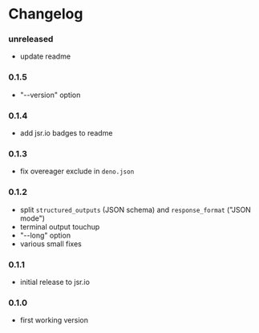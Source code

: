 # Changelog

### unreleased

- update readme

### 0.1.5

- "--version" option

### 0.1.4

- add jsr.io badges to readme

### 0.1.3

- fix overeager exclude in `deno.json`

### 0.1.2

- split `structured_outputs` (JSON schema) and `response_format` ("JSON mode")
- terminal output touchup
- "--long" option
- various small fixes

### 0.1.1

- initial release to jsr.io

### 0.1.0

- first working version
